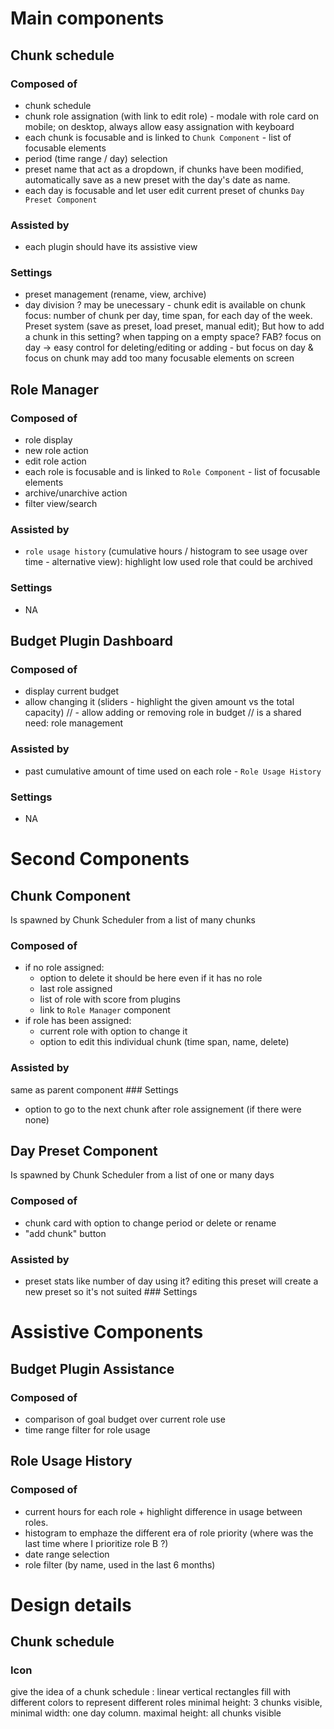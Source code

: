# Main components
## Chunk schedule
### Composed of
  - chunk schedule
  - chunk role assignation (with link to edit role) - modale with role card on mobile; on desktop, always allow easy assignation with keyboard
  - each chunk is focusable and is linked to `Chunk Component` - list of focusable elements
  - period (time range / day) selection
  - preset name that act as a dropdown, if chunks have been modified, automatically save as a new preset with the day's date as name.
  - each day is focusable and let user edit current preset of chunks `Day Preset Component`
### Assisted by
  - each plugin should have its assistive view
### Settings
  - preset management (rename, view, archive)
  - day division ? may be unecessary - chunk edit is available on chunk focus: number of chunk per day, time span, for each day of the week. Preset system (save as preset, load preset, manual edit);
  But how to add a chunk in this setting? when tapping on a empty space? FAB? focus on day -> easy control for deleting/editing or adding - but focus on day & focus on chunk may add too many focusable elements on screen

## Role Manager
### Composed of
  - role display
  - new role action
  - edit role action
  - each role is focusable and is linked to `Role Component` - list of focusable elements
  - archive/unarchive action
  - filter view/search
### Assisted by
  - `role usage history` (cumulative hours / histogram to see usage over time - alternative view): highlight low used role that could be archived
### Settings
  - NA

## Budget Plugin Dashboard
### Composed of
  - display current budget
  - allow changing it (sliders - highlight the given amount vs the total capacity)
  // - allow adding or removing role in budget // is a shared need: role management
### Assisted by
  - past cumulative amount of time used on each role - `Role Usage History`
### Settings
  - NA

# Second Components
## Chunk Component
Is spawned by Chunk Scheduler from a list of many chunks
### Composed of
  - if no role assigned:
    - option to delete it should be here even if it has no role
    - last role assigned
    - list of role with score from plugins
    - link to `Role Manager` component
  - if role has been assigned:
    - current role with option to change it
    - option to edit this individual chunk (time span, name, delete)
### Assisted by
  same as parent component
### Settings
  - option to go to the next chunk after role assignement (if there were none)

## Day Preset Component
Is spawned by Chunk Scheduler from a list of one or many days
### Composed of
  - chunk card with option to change period or delete or rename
  - "add chunk" button
### Assisted by
  - preset stats like number of day using it? editing this preset will create a new preset so it's not suited
### Settings

# Assistive Components
## Budget Plugin Assistance
### Composed of
  - comparison of goal budget over current role use
  - time range filter for role usage

## Role Usage History
### Composed of
  - current hours for each role + highlight difference in usage between roles.
  - histogram to emphaze the different era of role priority (where was the last time where I prioritize role B ?)
  - date range selection
  - role filter (by name, used in the last 6 months)

# Design details
## Chunk schedule
### Icon
give the idea of a chunk schedule : linear vertical rectangles fill with different colors to represent different roles
minimal height: 3 chunks visible, minimal width: one day column.
maximal height: all chunks visible
